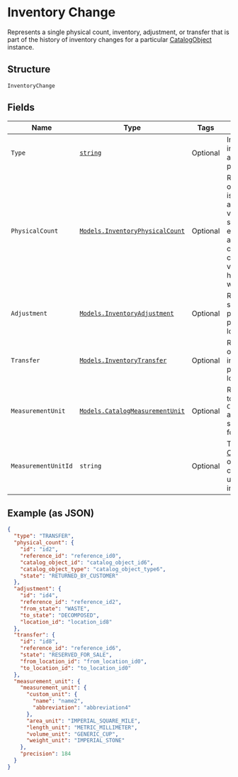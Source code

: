 
# Inventory Change

Represents a single physical count, inventory, adjustment, or transfer
that is part of the history of inventory changes for a particular
[CatalogObject](../../doc/models/catalog-object.md) instance.

## Structure

`InventoryChange`

## Fields

| Name | Type | Tags | Description |
|  --- | --- | --- | --- |
| `Type` | [`string`](../../doc/models/inventory-change-type.md) | Optional | Indicates how the inventory change was applied to a tracked product quantity. |
| `PhysicalCount` | [`Models.InventoryPhysicalCount`](../../doc/models/inventory-physical-count.md) | Optional | Represents the quantity of an item variation that is physically present<br>at a specific location, verified by a seller or a seller's employee. For example,<br>a physical count might come from an employee counting the item variations on<br>hand or from syncing with an external system. |
| `Adjustment` | [`Models.InventoryAdjustment`](../../doc/models/inventory-adjustment.md) | Optional | Represents a change in state or quantity of product inventory at a<br>particular time and location. |
| `Transfer` | [`Models.InventoryTransfer`](../../doc/models/inventory-transfer.md) | Optional | Represents the transfer of a quantity of product inventory at a<br>particular time from one location to another. |
| `MeasurementUnit` | [`Models.CatalogMeasurementUnit`](../../doc/models/catalog-measurement-unit.md) | Optional | Represents the unit used to measure a `CatalogItemVariation` and<br>specifies the precision for decimal quantities. |
| `MeasurementUnitId` | `string` | Optional | The ID of the [CatalogMeasurementUnit](../../doc/models/catalog-measurement-unit.md) object representing the catalog measurement unit associated with the inventory change. |

## Example (as JSON)

```json
{
  "type": "TRANSFER",
  "physical_count": {
    "id": "id2",
    "reference_id": "reference_id0",
    "catalog_object_id": "catalog_object_id6",
    "catalog_object_type": "catalog_object_type6",
    "state": "RETURNED_BY_CUSTOMER"
  },
  "adjustment": {
    "id": "id4",
    "reference_id": "reference_id2",
    "from_state": "WASTE",
    "to_state": "DECOMPOSED",
    "location_id": "location_id8"
  },
  "transfer": {
    "id": "id8",
    "reference_id": "reference_id6",
    "state": "RESERVED_FOR_SALE",
    "from_location_id": "from_location_id0",
    "to_location_id": "to_location_id0"
  },
  "measurement_unit": {
    "measurement_unit": {
      "custom_unit": {
        "name": "name2",
        "abbreviation": "abbreviation4"
      },
      "area_unit": "IMPERIAL_SQUARE_MILE",
      "length_unit": "METRIC_MILLIMETER",
      "volume_unit": "GENERIC_CUP",
      "weight_unit": "IMPERIAL_STONE"
    },
    "precision": 184
  }
}
```

